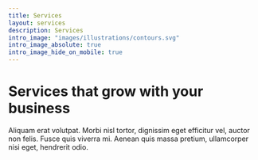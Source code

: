 ```yaml
---
title: Services
layout: services
description: Services
intro_image: "images/illustrations/contours.svg"
intro_image_absolute: true
intro_image_hide_on_mobile: true
---
```


# Services that grow with your business

Aliquam erat volutpat. Morbi nisl tortor, dignissim eget efficitur vel, auctor non felis. Fusce quis viverra mi. Aenean quis massa pretium, ullamcorper nisi eget, hendrerit odio.
